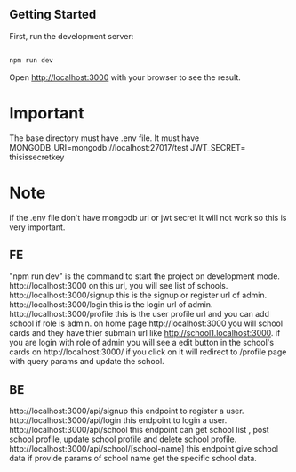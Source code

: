 ## Getting Started
First, run the development server:
```bash

npm run dev
```
Open [http://localhost:3000](http://localhost:3000) with your browser to see the result.

# Important 
 The base directory must have .env file. It must have
 MONGODB_URI=mongodb://localhost:27017/test
 JWT_SECRET= thisissecretkey

# Note 
 if the .env file don't have mongodb url or jwt secret it will not work so this is very important.

## FE

 "npm run dev" is the command to start the project on development mode.
 http://localhost:3000 on this url, you will see list of schools.
 http://localhost:3000/signup this is the signup or register url of admin.
 http://localhost:3000/login this is the login url of admin.
 http://localhost:3000/profile this is the user profile url and you can add school if role is admin.
 on home page http://localhost:3000 you will school cards and they have thier submain url like http://school1.localhost:3000.
 if you are login with role of admin you will see a edit button in the school's cards on http://localhost:3000/ if you click on it will redirect to
 /profile page with query params and update the school.

## BE
 http://localhost:3000/api/signup this endpoint to register a user.
 http://localhost:3000/api/login this endpoint to login a user.
 http://localhost:3000/api/school this endpoint can get school list , post school profile, update school profile and delete school profile.
 http://localhost:3000/api/school/[school-name] this endpoint give school data if provide params of school name get the specific school data.